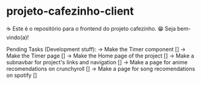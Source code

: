 # projeto-cafezinho-client

☕ Este é o repositório para o frontend do projeto cafezinho.
😁 Seja bem-vindo(a)!

Pending Tasks (Development stuff):
-> Make the Timer component []
-> Make the Timer page []
-> Make the Home page of the project []
-> Make a subnavbar for project's links and navigation []
-> Make a page for anime recomendations on crunchyroll []
-> Make a page for song recomendations on spotify []
